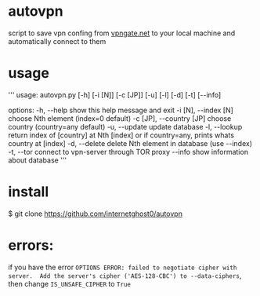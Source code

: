 # autovpn
script to save vpn confing from [vpngate.net](https://www.vpngate.net/) to your local machine and automatically connect to them 

# usage
'''
usage: autovpn.py [-h] [-i [N]] [-c [JP]] [-u] [-l] [-d] [-t] [--info]

options:
  -h, --help            show this help message and exit
  -i [N], --index [N]   choose Nth element (index=0 default)
  -c [JP], --country [JP]
                        choose country (country=any default)
  -u, --update          update database
  -l, --lookup          return index of [country] at Nth [index] or if country=any, prints whats country at [index]
  -d, --delete          delete Nth element in database (use --index)
  -t, --tor             connect to vpn-server through TOR proxy
  --info                show information about database
'''

# install
$ git clone https://github.com/internetghost0/autovpn


# errors: 
if you have the error `OPTIONS ERROR: failed to negotiate cipher with server.  Add the server's cipher ('AES-128-CBC') to --data-ciphers`, then change `IS_UNSAFE_CIPHER` to `True`
